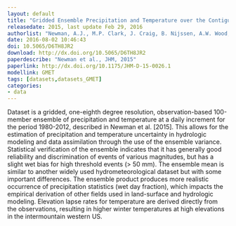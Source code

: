 ```yaml
---
layout: default
title: "Gridded Ensemble Precipitation and Temperature over the Contiguous United States"
releasedate: 2015, last update Feb 29, 2016
authorlist: "Newman, A.J., M.P. Clark, J. Craig, B. Nijssen, A.W. Wood, and E.D. Gutmann"
date: 2016-08-02 10:46:43
doi: 10.5065/D6TH8JR2
download: http://dx.doi.org/10.5065/D6TH8JR2
paperdescribe: "Newman et al., JHM, 2015"
paperlink: http://dx.doi.org/10.1175/JHM-D-15-0026.1
modellink: GMET
tags: [datasets,datasets_GMET]
categories:
- data
---
```


Dataset is a gridded, one-eighth degree resolution, observation-based 100-member ensemble of precipitation and temperature at a daily increment for the period 1980-2012, described in Newman et al. [2015]. This allows for the estimation of precipitation and temperature uncertainty in hydrologic modeling and data assimilation through the use of the ensemble variance. Statistical verification of the ensemble indicates that it has generally good reliability and discrimination of events of various magnitudes, but has a slight wet bias for high threshold events (> 50 mm). The ensemble mean is similar to another widely used hydrometeorological dataset but with some important differences. The ensemble product produces more realistic occurrence of precipitation statistics (wet day fraction), which impacts the empirical derivation of other fields used in land-surface and hydrologic modeling. Elevation lapse rates for temperature are derived directly from the observations, resulting in higher winter temperatures at high elevations in the intermountain western US.
